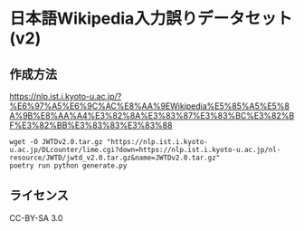# 日本語Wikipedia入力誤りデータセット (v2)
## 作成方法
https://nlp.ist.i.kyoto-u.ac.jp/?%E6%97%A5%E6%9C%AC%E8%AA%9EWikipedia%E5%85%A5%E5%8A%9B%E8%AA%A4%E3%82%8A%E3%83%87%E3%83%BC%E3%82%BF%E3%82%BB%E3%83%83%E3%83%88

```
wget -O JWTDv2.0.tar.gz "https://nlp.ist.i.kyoto-u.ac.jp/DLcounter/lime.cgi?down=https://nlp.ist.i.kyoto-u.ac.jp/nl-resource/JWTD/jwtd_v2.0.tar.gz&name=JWTDv2.0.tar.gz"
poetry run python generate.py
```

## ライセンス
CC-BY-SA 3.0
